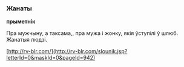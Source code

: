 ### Жанаты
**прыметнік**

Пра мужчыну, а таксама,, пра мужа і жонку, якія ўступілі ў шлюб. Жанатыя людзі.

<a rel="author">[http://rv-blr.com/](http://rv-blr.com/slounik.jsp?letterId=0&maskId=0&pageId=942)</a>
